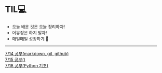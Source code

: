 # TIL💻

- 오늘 배운 것은 오늘 정리하자!
- 어뮤징은 하지 말자!
- 매일매일 성장하기 🤟

---

[7/14 공부(markdown, git, github)]()  
[7/15 공부()]()  
[7/18 공부(Python 기초)](https://github.com/dlgkssk38/TIL/blob/master/%EA%B3%B5%EB%B6%80%EC%A0%95%EB%A6%AC/0718.md)  